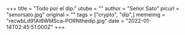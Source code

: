 +++
title = "Todo por el dip."
utube = ""
author = "Señor Sato"
picurl = "senorsato.jpg"
original = ""
tags = ["crypto", "dip",]
memeimg = "recwbLd91Al6WMSca-PORNthedip.jpg"
date = "2022-01-14T02:45:51.000Z"
+++